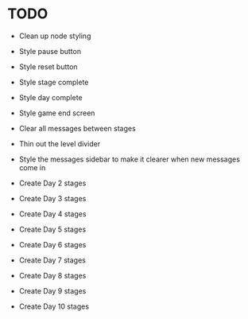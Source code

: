 # TODO

* Clean up node styling

* Style pause button
* Style reset button
* Style stage complete
* Style day complete
* Style game end screen
* Clear all messages between stages
* Thin out the level divider

* Style the messages sidebar to make it clearer when new messages come in

* Create Day 2 stages
* Create Day 3 stages
* Create Day 4 stages
* Create Day 5 stages
* Create Day 6 stages
* Create Day 7 stages
* Create Day 8 stages
* Create Day 9 stages
* Create Day 10 stages
